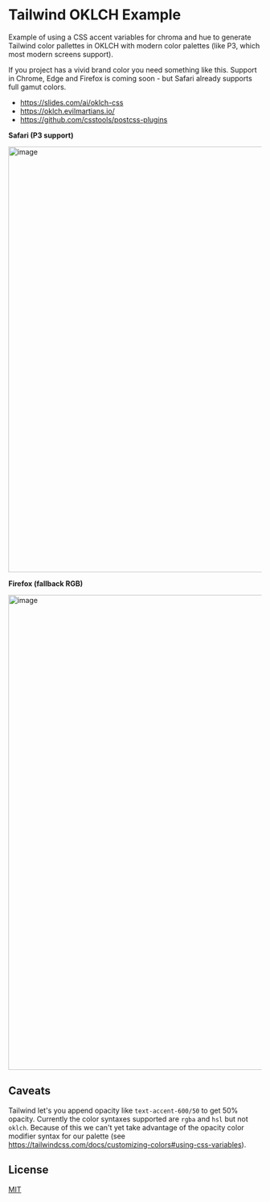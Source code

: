 # Tailwind OKLCH Example

Example of using a CSS accent variables for chroma and hue to generate Tailwind color pallettes in
OKLCH with modern color palettes (like P3, which most modern screens support).

If you project has a vivid brand color you need something like this. Support in Chrome, Edge and
Firefox is coming soon - but Safari already supports full gamut colors.

- https://slides.com/ai/oklch-css
- https://oklch.evilmartians.io/
- https://github.com/csstools/postcss-plugins

**Safari (P3 support)**

<img width="846" alt="image" src="https://user-images.githubusercontent.com/701/176175125-cf524714-48b5-4c60-8072-b95aa2f1c3ad.png">

**Firefox (fallback RGB)**

<img width="944" alt="image" src="https://user-images.githubusercontent.com/701/176175354-57435aec-86cd-4cd5-9a25-c2fe81264c5c.png">

## Caveats

Tailwind let's you append opacity like `text-accent-600/50` to get 50% opacity. Currently the color
syntaxes supported are `rgba` and `hsl` but not `oklch`. Because of this we can't yet take advantage
of the opacity color modifier syntax for our palette (see
https://tailwindcss.com/docs/customizing-colors#using-css-variables).

## License

[MIT](https://choosealicense.com/licenses/mit/)
